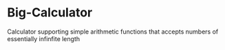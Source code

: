 # Big-Calculator
Calculator supporting simple arithmetic functions that accepts numbers of essentially infinfite length
